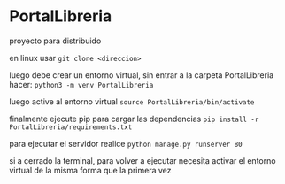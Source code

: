 # PortalLibreria
proyecto para distribuido

en linux usar
```git clone <direccion>```

luego debe crear un entorno virtual, sin entrar a la carpeta PortalLibreria hacer:
```python3 -m venv PortalLibreria```

luego active al entorno virtual
```source PortalLibreria/bin/activate```

finalmente ejecute pip para cargar las dependencias
```pip install -r PortalLibreria/requirements.txt```

para ejecutar el servidor realice
```python manage.py runserver 80```

si a cerrado la terminal, para volver a ejecutar necesita activar el entorno virtual de la misma forma que la primera vez
